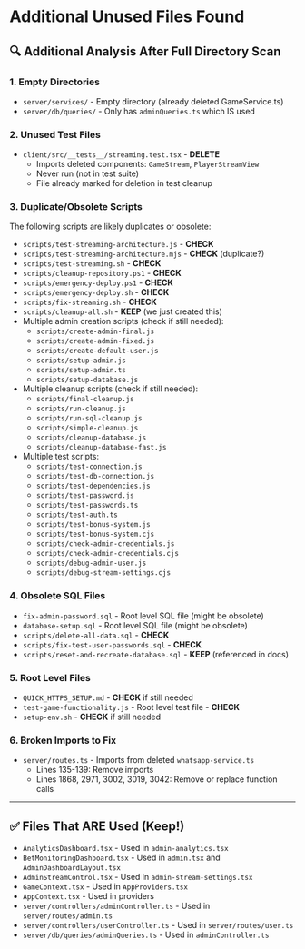 # Additional Unused Files Found

## 🔍 Additional Analysis After Full Directory Scan

### **1. Empty Directories**
- `server/services/` - Empty directory (already deleted GameService.ts)
- `server/db/queries/` - Only has `adminQueries.ts` which IS used

### **2. Unused Test Files**
- `client/src/__tests__/streaming.test.tsx` - **DELETE**
  - Imports deleted components: `GameStream`, `PlayerStreamView`
  - Never run (not in test suite)
  - File already marked for deletion in test cleanup

### **3. Duplicate/Obsolete Scripts**
The following scripts are likely duplicates or obsolete:

- `scripts/test-streaming-architecture.js` - **CHECK**
- `scripts/test-streaming-architecture.mjs` - **CHECK** (duplicate?)
- `scripts/test-streaming.sh` - **CHECK**
- `scripts/cleanup-repository.ps1` - **CHECK**
- `scripts/emergency-deploy.ps1` - **CHECK**
- `scripts/emergency-deploy.sh` - **CHECK**
- `scripts/fix-streaming.sh` - **CHECK**
- `scripts/cleanup-all.sh` - **KEEP** (we just created this)
- Multiple admin creation scripts (check if still needed):
  - `scripts/create-admin-final.js`
  - `scripts/create-admin-fixed.js`
  - `scripts/create-default-user.js`
  - `scripts/setup-admin.js`
  - `scripts/setup-admin.ts`
  - `scripts/setup-database.js`
- Multiple cleanup scripts (check if still needed):
  - `scripts/final-cleanup.js`
  - `scripts/run-cleanup.js`
  - `scripts/run-sql-cleanup.js`
  - `scripts/simple-cleanup.js`
  - `scripts/cleanup-database.js`
  - `scripts/cleanup-database-fast.js`
- Multiple test scripts:
  - `scripts/test-connection.js`
  - `scripts/test-db-connection.js`
  - `scripts/test-dependencies.js`
  - `scripts/test-password.js`
  - `scripts/test-passwords.ts`
  - `scripts/test-auth.ts`
  - `scripts/test-bonus-system.js`
  - `scripts/test-bonus-system.cjs`
  - `scripts/check-admin-credentials.js`
  - `scripts/check-admin-credentials.cjs`
  - `scripts/debug-admin-user.js`
  - `scripts/debug-stream-settings.cjs`

### **4. Obsolete SQL Files**
- `fix-admin-password.sql` - Root level SQL file (might be obsolete)
- `database-setup.sql` - Root level SQL file (might be obsolete)
- `scripts/delete-all-data.sql` - **CHECK**
- `scripts/fix-test-user-passwords.sql` - **CHECK**
- `scripts/reset-and-recreate-database.sql` - **KEEP** (referenced in docs)

### **5. Root Level Files**
- `QUICK_HTTPS_SETUP.md` - **CHECK** if still needed
- `test-game-functionality.js` - Root level test file - **CHECK**
- `setup-env.sh` - **CHECK** if still needed

### **6. Broken Imports to Fix**
- `server/routes.ts` - Imports from deleted `whatsapp-service.ts`
  - Lines 135-139: Remove imports
  - Lines 1868, 2971, 3002, 3019, 3042: Remove or replace function calls

---

## ✅ Files That ARE Used (Keep!)
- `AnalyticsDashboard.tsx` - Used in `admin-analytics.tsx`
- `BetMonitoringDashboard.tsx` - Used in `admin.tsx` and `AdminDashboardLayout.tsx`
- `AdminStreamControl.tsx` - Used in `admin-stream-settings.tsx`
- `GameContext.tsx` - Used in `AppProviders.tsx`
- `AppContext.tsx` - Used in providers
- `server/controllers/adminController.ts` - Used in `server/routes/admin.ts`
- `server/controllers/userController.ts` - Used in `server/routes/user.ts`
- `server/db/queries/adminQueries.ts` - Used in `adminController.ts`







